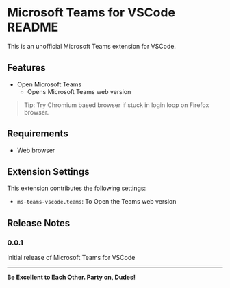 # Microsoft Teams for VSCode README

This is an unofficial Microsoft Teams extension for VSCode.

## Features

- Open Microsoft Teams
    - Opens Microsoft Teams web version

> Tip: Try Chromium based browser if stuck in login loop on Firefox browser.

## Requirements

- Web browser

## Extension Settings

This extension contributes the following settings:

* `ms-teams-vscode.teams`: To Open the Teams web version


<!-- ## Known Issues
 -->


## Release Notes

### 0.0.1

Initial release of Microsoft Teams for VSCode


-----------------------------------------------------------------------------------------------------------

**Be Excellent to Each Other. Party on, Dudes!**
